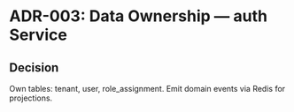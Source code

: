 # ADR-003: Data Ownership — auth Service
## Decision
Own tables: tenant, user, role_assignment. Emit domain events via Redis for projections.
